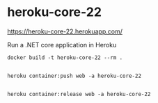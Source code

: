 # heroku-core-22

https://heroku-core-22.herokuapp.com/



Run a .NET core application in Heroku

``````
docker build -t heroku-core-22 --rm .


heroku container:push web -a heroku-core-22


heroku container:release web -a heroku-core-22
